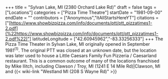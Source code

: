 +++
title = "Sylvan Lake, MI (2380 Orchard Lake Rd)"
draft = false
tags = ["Locations"]
categories = ["Pizza Time Theatre"]
startDate = "1981-09-00"
endDate = ""
contributors = ["Anonymous","ItAllStartsHereYT"]
citations = ["[https://www.showbizpizza.com/info/documents/ptt/ptt_pizzatimes1-2.pdf](%22https://www.showbizpizza.com/info/documents/ptt/ptt_pizzatimes1-2.pdf%22)"]
latitudeLongitude = ["42.60945962","-83.33256333"]
+++
The Pizza Time Theater in Sylvan Lake, MI originally opened in September 1981<sup>(1)</sup>.
The original PTT was closed at an unknown date, but the location was later used to house a Little Caesars Family Fun Pizzeria / Caesarland restaurant. This is a common outcome of many of the locations franchised by Mike Ilitch, including Clawson / Troy, MI (1241 E 14 Mile Rd)|Clawson, MI and {{< wiki-link "Westland MI (208 S Wayne Rd)" >}}
